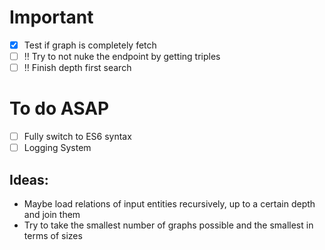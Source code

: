 # Important
- [x] Test if graph is completely fetch 
- [ ] :bangbang: Try to not nuke the endpoint by getting triples
- [ ] :bangbang: Finish depth first search

# To do ASAP
- [ ] Fully switch to ES6 syntax
- [ ] Logging System

## Ideas:
- Maybe load relations of input entities recursively, up to a certain depth and join them
- Try to take the smallest number of graphs possible and the smallest in terms of sizes